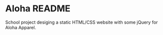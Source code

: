 # Aloha README

School project desiging a static HTML/CSS website with some jQuery for Aloha Apparel.